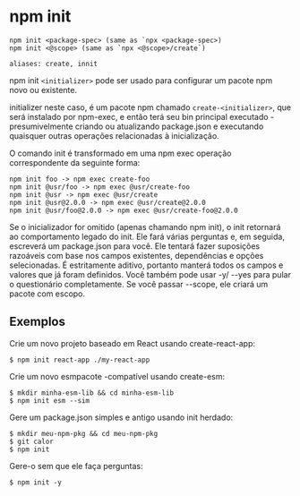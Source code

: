 # npm init

```
npm init <package-spec> (same as `npx <package-spec>)
npm init <@scope> (same as `npx <@scope>/create`)

aliases: create, innit
```

npm init `<initializer>` pode ser usado para configurar um pacote npm novo ou existente.

initializer neste caso, é um pacote npm chamado `create-<initializer>`, que será instalado por npm-exec, 
e então terá seu bin principal executado - presumivelmente criando ou atualizando package.json e 
executando quaisquer outras operações relacionadas à inicialização.

O comando init é transformado em uma npm exec operação correspondente da seguinte forma:

```
npm init foo -> npm exec create-foo
npm init @usr/foo -> npm exec @usr/create-foo
npm init @usr -> npm exec @usr/create
npm init @usr@2.0.0 -> npm exec @usr/create@2.0.0
npm init @usr/foo@2.0.0 -> npm exec @usr/create-foo@2.0.0
```

Se o inicializador for omitido (apenas chamando npm init), o init retornará ao comportamento 
legado do init. Ele fará várias perguntas e, em seguida, escreverá um package.json para você. 
Ele tentará fazer suposições razoáveis ​​com base nos campos existentes, dependências e opções selecionadas. 
É estritamente aditivo, portanto manterá todos os campos e valores que já foram definidos. 
Você também pode usar -y/ --yes para pular o questionário completamente. 
Se você passar --scope, ele criará um pacote com escopo.

## Exemplos

Crie um novo projeto baseado em React usando create-react-app:

```
$ npm init react-app ./my-react-app
```

Crie um novo esmpacote -compatível usando create-esm:
 
```
$ mkdir minha-esm-lib && cd minha-esm-lib 
$ npm init esm --sim
```

Gere um package.json simples e antigo usando init herdado:

```
$ mkdir meu-npm-pkg && cd meu-npm-pkg 
$ git calor
$ npm init
```

Gere-o sem que ele faça perguntas:

```
$ npm init -y
```
